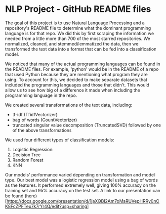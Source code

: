 # NLP Project - GitHub README files
The goal of this project is to use Natural Language Processing and a repository's README file to determine what the dominant programming language is for that repo. We did this by first scraping the information we needed from a little more than 700 of the most starred repositories. We normalized, cleaned, and stemmed/lemmatized the data, then we transformed the text data into a format that can be fed into a classification model. 

We noticed that many of the actual programming languages can be found in the README files. For example, 'python' would be in the README of a repo that used Python because they are mentioning what program they are using. To account for this, we decided to make separate datasets that included the programming languages and those that didn't. This would allow us to see how big of a difference it made when including the programming language in the repo.

We created several transformations of the text data, including:
- tf-idf (TfidfVectorizer)
- bag of words (CountVectorizer)
- truncated singular value decomposition (TruncatedSVD) followed by one of the above transformations

We used four different types of classification models:
1. Logistic Regression
1. Decision Tree
1. Random Forest
1. KNN

Our models' performance varied depending on transformation and model type. Our best model was a logistic regression model using a bag of words as the features. It performed extremely well, giving 100% accuracy on the training set and 95% accuracy on the test set. A link to our presentation can be found (here)[https://docs.google.com/presentation/d/1jaXQBI2Am7oMaRUVepHRRy0nOK8FcZPFTeu7k7rYr4Q/edit?usp=sharing]